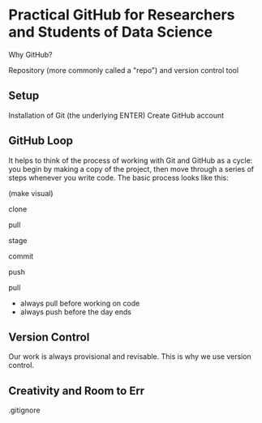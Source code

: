 # Practical GitHub for Researchers and Students of Data Science

Why GitHub?

Repository (more commonly called a "repo") and version control tool 

## Setup

Installation of Git (the underlying ENTER)
Create GitHub account 

## GitHub Loop

It helps to think of the process of working with Git and GitHub as a cycle: you begin by making a copy of the project, then move through a series of steps whenever you write code. The basic process looks like this: 

(make visual) 

clone 

pull 

stage 

commit

push 

pull 

* always pull before working on code 
* always push before the day ends 

## Version Control

Our work is always provisional and revisable. This is why we use version control. 

## Creativity and Room to Err

.gitignore 
